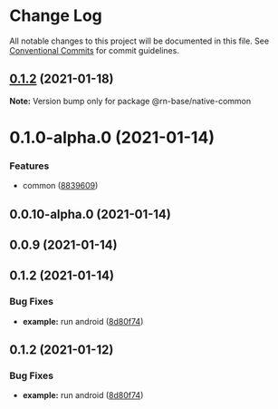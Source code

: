 # Change Log

All notable changes to this project will be documented in this file.
See [Conventional Commits](https://conventionalcommits.org) for commit guidelines.

## [0.1.2](https://github.com/danghungtb26/dvh-module/compare/@rn-base/native-common@0.1.2...@rn-base/native-common@0.1.2) (2021-01-18)

**Note:** Version bump only for package @rn-base/native-common

# 0.1.0-alpha.0 (2021-01-14)

### Features

- common ([8839609](https://github.com/danghungtb26/dvh-module/commit/8839609e679534e58f8e0ec64134aa7a26c38773))

## 0.0.10-alpha.0 (2021-01-14)

## 0.0.9 (2021-01-14)

## 0.1.2 (2021-01-14)

### Bug Fixes

- **example:** run android ([8d80f74](https://github.com/danghungtb26/dvh-module/commit/8d80f7444c3dffa3ca836715359f7b839195bd44))

## 0.1.2 (2021-01-12)

### Bug Fixes

- **example:** run android ([8d80f74](https://github.com/danghungtb26/dvh-module-native-commons/commit/8d80f7444c3dffa3ca836715359f7b839195bd44))
